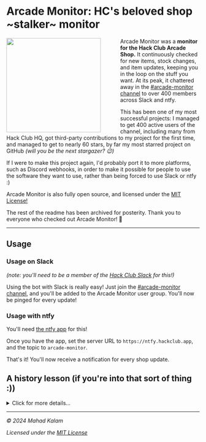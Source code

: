 # Arcade Monitor: HC's beloved shop ~stalker~ monitor

<img src="https://github.com/user-attachments/assets/3fe6199a-7d82-4620-ad40-9ab2c10044da" align="left" width="246" style="padding-right: 3rem"/>

Arcade Monitor was a **monitor for the Hack Club Arcade Shop.** It continuously checked for new items, stock changes, and item updates, keeping you in the loop on the stuff you want. At its peak, it chattered away in the [#arcade-monitor channel](https://hackclub.slack.com/archives/C079RG9HJ81) to over 400 members across Slack and ntfy.

This has been one of my most successful projects: I managed to get 400 active users of the channel, including many from Hack Club HQ, got third-party contributions to my project for the first time, and managed to get to nearly 60 stars, by far my most starred project on GitHub _(will you be the next stargazer? 😉)_

If I were to make this project again, I'd probably port it to more platforms, such as Discord webhooks, in order to make it possible for people to use the software they want to use, rather than being forced to use Slack or ntfy :)

Arcade Monitor is also fully open source, and licensed under the [MIT License!](https://github.com/SkyfallWasTaken/arcade-monitor/blob/main/LICENSE.md)

The rest of the readme has been archived for posterity. Thank you to everyone who checked out Arcade Monitor! 🫡

---

## Usage
### Usage on Slack
_(note: you'll need to be a member of the [Hack Club Slack](https://hackclub.com/slack/) for this!)_

Using the bot with Slack is really easy! Just join the [#arcade-monitor channel](https://hackclub.slack.com/archives/C079RG9HJ81), and you'll be added to the Arcade Monitor user group. You'll now be pinged for every update!

### Usage with ntfy

You'll need [the ntfy app](https://ntfy.sh) for this!

Once you have the app, set the server URL to `https://ntfy.hackclub.app`, and the topic to `arcade-monitor`.

That's it! You'll now receive a notification for every shop update.

## A history lesson (if you're into that sort of thing :))
<details>
<summary>Click for more details...</summary>
	
### The first version

The first version of Arcade Monitor was a Cloudflare Worker written in TypeScript. In hindsight, a lot of the code was needlessly complicated, and the bot was _severely_ buggy. Take a look at this:

![image](https://github.com/user-attachments/assets/22320356-c8a9-418e-b799-623e1a7b9e9f)

Yeah, that wasn't the greatest first impression... 😅

It also created random "updates" that were completely unclear - what had actually happened was that the _description_ had updated, but it showed a price update.

![image](https://github.com/user-attachments/assets/0c0633a7-ed35-4894-bf66-39cd3f9ef76f)

What was worse was that Hack Club had created a new channel called [#arcade-bulletin](https://google.com) that seemingly made the bot obsolete.

![image](https://github.com/user-attachments/assets/b09b07bf-a824-4a51-a739-16931a88eea1)

I did quickly realise, however, that the bot could track things like stock updates that were infeasible for Hack Club staff to do every time someone bought a YubiKey.

> (Also, fun fact: the YubiKeys are technically limited, but there's over 1,000 of them. The more you know 🤷‍♂️)

In the future, I would definitely use libraries such as Zod to validate my scraper - it would have saved _so_ much time.

### How the scraper works

It's actually surprisingly simple! Under the hood, Hack Club's website uses Next.js, and Next.js includes a `script` tag with the ID of `__NEXT_DATA__` with a bunch of useful information. That useful information just so happens to contain the Arcade Shop's items in a nice and easy-to-use format.

<details>
  <summary>View the scraper's code (~50 lines of Rust)</summary>

  ```rust
use reqwest::Client;
use scraper::{Html, Selector};
use serde::{Deserialize, Serialize};
use worker::*;

#[derive(Serialize, Deserialize, PartialEq, Eq, Default, Clone)]
pub struct ShopItem {
    #[serde(rename = "Full Name")]
    pub full_name: String,

    #[serde(rename = "Description")]
    pub description: Option<String>,

    #[serde(rename = "Fulfillment Description")]
    pub fulfillment_description: Option<String>,

    #[serde(rename = "Cost Hours")]
    pub price: i32,

    #[serde(rename = "Stock")]
    pub stock: Option<i32>,

    pub id: String,
}

pub type ShopItems = Vec<ShopItem>;

const USER_AGENT: &str = "Arcade-Monitor/1.0 (+@SkyfallWasTaken)";

pub async fn try_fetch(shop_url: Url) -> Result<ShopItems> {
    let client = Client::new();
    let response = client
        .get(shop_url)
        .header("User-Agent", USER_AGENT)
        .send()
        .await
        .unwrap();
    let doc_html = response.text().await.unwrap();

    let doc = Html::parse_document(&doc_html);
    let selector = Selector::parse("#__NEXT_DATA__").unwrap();
    let json: serde_json::Value = serde_json::from_str(
        &doc.select(&selector)
            .next()
            .ok_or("no #__NEXT_DATA__ element in document")?
            .inner_html(),
    )?;

    let available_items = serde_json::from_value(
        json.pointer("/props/pageProps/availableItems")
            .ok_or("availableItems not found - is the ARCADE_SHOP_URL correct?")?
            .clone(),
    )?;

    Ok(available_items)
}
  ```
</details>

<details>
    <summary>View the original scraper's code (30 lines of TypeScript)</summary>
  <p>Note that the type definitions are incorrect.</p>
  
  ```typescript
  import { parse as parseHtml } from "node-html-parser";

  export type ShopItem = {
	  name: string;
	  description: string;
	  fulfillmentDescription: string;
	  id: string;
	  imageUrl: string;
	  maxOrderQuantity: number;
	  price: number;
  };

  export default function parseArcadeShopHtml(html: string): ShopItem[] {
	  const document = parseHtml(html);
	  const inner = document.getElementById("\_\_NEXT_DATA\_\_")?.text!;

  const items = JSON.parse(inner).props.pageProps.availableItems.map((item: any) => {
	  return {
			name: item\["Name"],
			description: item\["Description"],
			fulfillmentDescription: item\["Fulfillment Description"],
			id: item.id,
			imageUrl: item\["Image URL"],
			maxOrderQuantity: item\["Max Order Quantity"],
			price: item\["Cost Hours"],
		};
	});

  return items;
```
</details>

## v2: the Rust version

Since my code was borked anyway, I decided that I might as well just rewrite the whole thing. I decided to rewrite it in Rust! Technically, I could've made the rewrite in TypeScript and it would've been fine, but I decided to rewrite it in Rust instead for a couple reasons:

- Serde is great and reduces boilerplate
- Rust's error handling is _superb._ I would absolutely love `Result<T, E>` to come to Go or TypeScript (and actually be used by the wider community)
- I just like Rust :D

The new version took a _lot_ less time to implement (around 3 hours) - in fact, it took less time to write than the initial version written in TypeScript! Most of my code after that was for things like enhancements and new features.

Three hours later... it worked!

![image](https://github.com/user-attachments/assets/302c1ed2-5c4e-44e4-9659-842dfdad7324)

Since then, most of the changes have been things like the ticket/price ratio or prettier Slack messages that use Block Kit. 

Overall, I'd call the Rust rewrite a huge success!

</details>

---

_© 2024 Mahad Kalam_

_Licensed under the [MIT License](https://github.com/SkyfallWasTaken/arcade-monitor/blob/main/LICENSE.md)_

